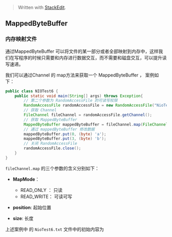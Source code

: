 


> Written with [StackEdit](https://stackedit.io/).
## MappedByteBuffer

### 内存映射文件
通过MappedByteBuffer 可以将文件的某一部分或者全部映射到内存中，这样我们在写程序的时候只需要和内存进行数据交互，而不需要和磁盘交互，可以提升读写速递。

我们可以通过Channel 的 map方法来获取一个 MappedByteBuffer ， 案例如下：

```java
public class NIOTest6 {  
    public static void main(String[] args) throws Exception{
	    // 第二个参数为 RandomAccessFile 的可读写权限
        RandomAccessFile randomAccessFile = new RandomAccessFile("NioTest6.txt", "rw");  
        // 获取 Channel
        FileChannel fileChannel = randomAccessFile.getChannel();  
        // 获取 MappedByteBuffer
        MappedByteBuffer mappedByteBuffer = fileChannel.map(FileChannel.MapMode.READ_WRITE, 0, 5);  
		// 通过 mappedByteBuffer 修改数据
        mappedByteBuffer.put(0, (byte) 'a');  
        mappedByteBuffer.put(3, (byte) 'b');  
		// 关闭 RandomAccessFile
        randomAccessFile.close();  
    }  
}
```

 `fileChannel.map` 的三个参数的含义分别如下：
 -  **MapMode**： 
	 - READ_ONLY ： 只读
	 - READ_WRITE： 可读可写
	 
  - **position**: 起始位置
  
  - **size**: 长度

上述案例中 的 `NioTest6.txt` 文件中的初始内容为
<!--stackedit_data:
eyJoaXN0b3J5IjpbNjY2NDI3NjU2LDYyNjA5NDg5Nl19
-->